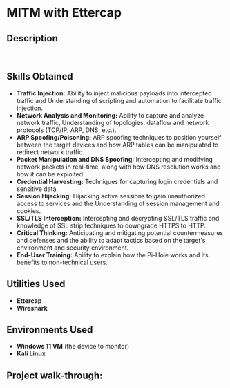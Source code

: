<h1>MITM with Ettercap</h1>

<h2>Description</h2>

<br />

<h2>Skills Obtained</h2>

- <b>Traffic Injection:</b> Ability to inject malicious payloads into intercepted traffic and Understanding of scripting and automation to facilitate traffic injection.
- <b>Network Analysis and Monitoring:</b> Ability to capture and analyze network traffic, Understanding of topologies, dataflow and network protocols (TCP/IP, ARP, DNS, etc.).
- <b>ARP Spoofing/Poisoning:</b>  ARP spoofing techniques to position yourself between the target devices and how ARP tables can be manipulated to redirect network traffic.
- <b>Packet Manipulation and DNS Spoofing:</b> Intercepting and modifying network packets in real-time, along with how DNS resolution works and how it can be exploited.
- <b>Credential Harvesting:</b> Techniques for capturing login credentials and sensitive data.
- <b>Session Hijacking:</b> Hijacking active sessions to gain unauthorized access to services and the Understanding of session management and cookies.
- <b>SSL/TLS Interception:</b> Intercepting and decrypting SSL/TLS traffic and knowledge of SSL strip techniques to downgrade HTTPS to HTTP.
- <b>Critical Thinking:</b> Anticipating and mitigating potential countermeasures and defenses and the ability to adapt tactics based on the target's environment and security environment.
- <b>End-User Training:</b> Ability to explain how the Pi-Hole works and its benefits to non-technical users.


<h2>Utilities Used</h2>

- <b>Ettercap</b> 
- <b>Wireshark</b>

<h2>Environments Used </h2>

- <b>Windows 11 VM</b> (the device to monitor)
- <b>Kali Linux</b> 

<h2>Project walk-through:</h2>
